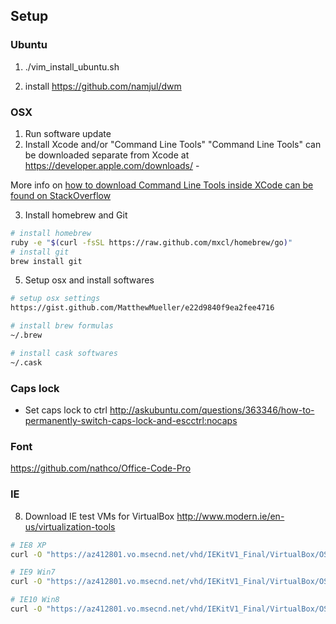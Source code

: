 ## Setup


### Ubuntu

1. ./vim_install_ubuntu.sh

2. install https://github.com/namjul/dwm

### OSX

1. Run software update
2. Install Xcode and/or "Command Line Tools"
  "Command Line Tools" can be downloaded separate from Xcode at
  https://developer.apple.com/downloads/ - 

  More info on [how to download Command Line Tools inside XCode can be found on StackOverflow](http://stackoverflow.com/questions/9329243/xcode-4-4-and-later-install-command-line-tools)

3. Install homebrew and Git
  ```sh
# install homebrew
  ruby -e "$(curl -fsSL https://raw.github.com/mxcl/homebrew/go)"
# install git
  brew install git
  ```

5. Setup osx and install softwares
  ```sh
  # setup osx settings
  https://gist.github.com/MatthewMueller/e22d9840f9ea2fee4716

  # install brew formulas
  ~/.brew

  # install cask softwares
  ~/.cask
  ```


### Caps lock
- Set caps lock to ctrl http://askubuntu.com/questions/363346/how-to-permanently-switch-caps-lock-and-escctrl:nocaps

### Font

https://github.com/nathco/Office-Code-Pro

### IE

8. Download IE test VMs for VirtualBox
http://www.modern.ie/en-us/virtualization-tools

```sh
# IE8 XP
curl -O "https://az412801.vo.msecnd.net/vhd/IEKitV1_Final/VirtualBox/OSX/IE8_XP/IE8.XP.For.MacVirtualBox.ova"

# IE9 Win7
curl -O "https://az412801.vo.msecnd.net/vhd/IEKitV1_Final/VirtualBox/OSX/IE9_Win7/IE9.Win7.For.MacVirtualBox.part{1.sfx,2.rar,3.rar,4.rar,5.rar}"

# IE10 Win8
curl -O "https://az412801.vo.msecnd.net/vhd/IEKitV1_Final/VirtualBox/OSX/IE10_Win8/IE10.Win8.For.MacVirtualBox.part{1.sfx,2.rar,3.rar}"
```
